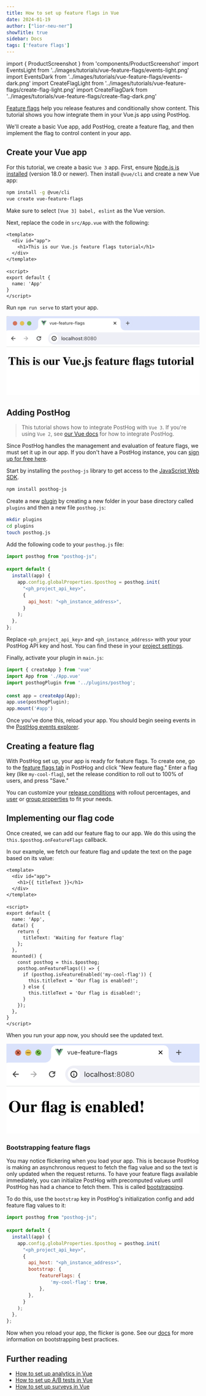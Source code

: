 ```yaml
---
title: How to set up feature flags in Vue
date: 2024-01-19
author: ["lior-neu-ner"]
showTitle: true
sidebar: Docs
tags: ['feature flags']
---
```


import { ProductScreenshot } from 'components/ProductScreenshot'
import EventsLight from '../images/tutorials/vue-feature-flags/events-light.png'
import EventsDark from '../images/tutorials/vue-feature-flags/events-dark.png'
import CreateFlagLight from '../images/tutorials/vue-feature-flags/create-flag-light.png'
import CreateFlagDark from '../images/tutorials/vue-feature-flags/create-flag-dark.png'

[Feature flags](/feature-flags) help you release features and conditionally show content. This tutorial shows you how integrate them in your Vue.js app using PostHog. 

We'll create a basic Vue app, add PostHog, create a feature flag, and then implement the flag to control content in your app.

## Create your Vue app

For this tutorial, we create a basic `Vue 3` app. First, ensure [Node.js is installed](https://nodejs.dev/en/learn/how-to-install-nodejs/) (version 18.0 or newer). Then install `@vue/cli` and create a new Vue app:

```bash
npm install -g @vue/cli
vue create vue-feature-flags
```

Make sure to select `[Vue 3] babel, eslint` as the Vue version.

Next, replace the code in `src/App.vue` with the following:

```vue file=App.vue
<template>
  <div id="app">
    <h1>This is our Vue.js feature flags tutorial</h1>
  </div>
</template>

<script>
export default {
  name: 'App'
}
</script>
```

Run `npm run serve` to start your app.

![Basic Vue app](../images/tutorials/vue-feature-flags/basic-app.png)

## Adding PostHog

> This tutorial shows how to integrate PostHog with `Vue 3`. If you're using `Vue 2`, see [our Vue docs](/docs/libraries/vue-js) for how to integrate PostHog.

Since PostHog handles the management and evaluation of feature flags, we must set it up in our app. If you don't have a PostHog instance, you can [sign up for free here](https://us.posthog.com/signup). 

Start by installing the `posthog-js` library to get access to the [JavaScript Web SDK](/docs/libraries/js).

```bash
npm install posthog-js
```

Create a new [plugin](https://vuejs.org/guide/reusability/plugins) by creating a new folder in your base directory called `plugins` and then a new file `posthog.js`:

```bash
mkdir plugins
cd plugins 
touch posthog.js
```

Add the following code to your `posthog.js` file:

```js file=plugins/posthog.js
import posthog from "posthog-js";

export default {
  install(app) {
    app.config.globalProperties.$posthog = posthog.init(
      "<ph_project_api_key>",
      {
        api_host: "<ph_instance_address>",
      }
    );
  },
};
```

Replace `<ph_project_api_key>` and `<ph_instance_address>` with your your PostHog API key and host. You can find these in your [project settings](https://us.posthog.com/settings/project).

Finally, activate your plugin in `main.js`:

```js file=main.js
import { createApp } from 'vue'
import App from './App.vue'
import posthogPlugin from '../plugins/posthog';

const app = createApp(App);
app.use(posthogPlugin);
app.mount('#app')
```

Once you’ve done this, reload your app. You should begin seeing events in the [PostHog events explorer](https://us.posthog.com/events).

<ProductScreenshot
  imageLight={EventsLight} 
  imageDark={EventsDark} 
  alt="Feature flag created in PostHog" 
  classes="rounded"
/>

## Creating a feature flag

With PostHog set up, your app is ready for feature flags. To create one, go to the [feature flags tab](https://us.posthog.com/feature_flags) in PostHog and click "New feature flag." Enter a flag key (like `my-cool-flag`), set the release condition to roll out to 100% of users, and press "Save."

<ProductScreenshot
  imageLight={CreateFlagLight} 
  imageDark={CreateFlagDark} 
  alt="Feature flag created in PostHog" 
  classes="rounded"
/>

You can customize your [release conditions](/docs/feature-flags/creating-feature-flags#release-conditions) with rollout percentages, and [user](/docs/product-analytics/user-properties) or [group properties](/docs/product-analytics/group-analytics) to fit your needs.

## Implementing our flag code

Once created, we can add our feature flag to our app. We do this using the `this.$posthog.onFeatureFlags` callback.

In our example, we fetch our feature flag and update the text on the page based on its value:

```vue file=App.vue
<template>
  <div id="app">
    <h1>{{ titleText }}</h1>
  </div>
</template>

<script>
export default {
  name: 'App',
  data() {
    return {
      titleText: 'Waiting for feature flag'
    };
  },
  mounted() {
    const posthog = this.$posthog;
    posthog.onFeatureFlags(() => {
      if (posthog.isFeatureEnabled('my-cool-flag')) {
        this.titleText = 'Our flag is enabled!';
      } else {
        this.titleText = 'Our flag is disabled!';
      }
    });
  },
}
</script>
```

When you run your app now, you should see the updated text.

![New app after adding the flag](../images/tutorials/vue-feature-flags/flag-enabled-in-app.png)

### Bootstrapping feature flags

You may notice flickering when you load your app. This is because PostHog is making an asynchronous request to fetch the flag value and so the text is only updated when the request returns. To have your feature flags available immediately, you can initialize PostHog with precomputed values until PostHog has had a chance to fetch them. This is called [bootstrapping](/docs/feature-flags/bootstrapping).

To do this, use the `bootstrap` key in PostHog's initialization config and add feature flag values to it:

```js file=plugins/posthog.js
import posthog from "posthog-js";

export default {
  install(app) {
    app.config.globalProperties.$posthog = posthog.init(
      "<ph_project_api_key>",
      {
        api_host: "<ph_instance_address>",
        bootstrap: {
            featureFlags: {
                'my-cool-flag': true,
            },
        },
      }
    );
  },
};
```

Now when you reload your app, the flicker is gone. See our [docs](/docs/feature-flags/bootstrapping) for more information on bootstrapping best practices.

## Further reading

- [How to set up analytics in Vue](/tutorials/vue-analytics)
- [How to set up A/B tests in Vue](/tutorials/vue-ab-tests)
- [How to set up surveys in Vue](/tutorials/vue-surveys)